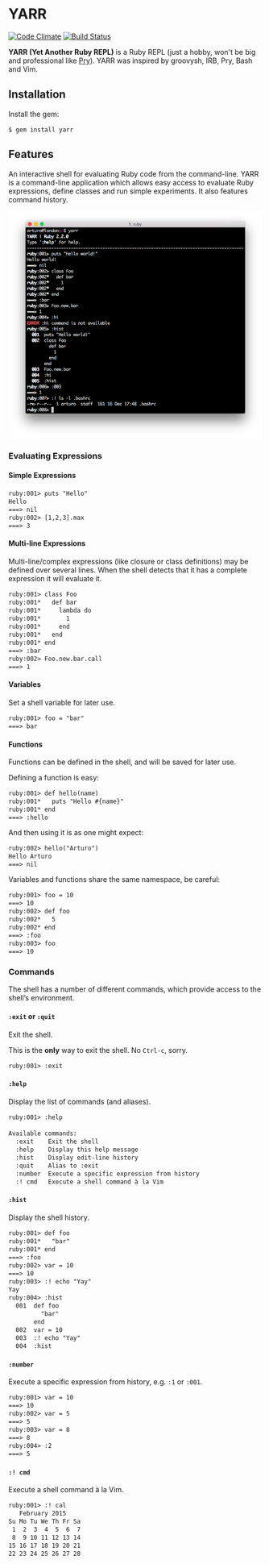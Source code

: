 # YARR

[![Code Climate](https://codeclimate.com/github/arturoherrero/yarr/badges/gpa.svg)](https://codeclimate.com/github/arturoherrero/yarr)
[![Build Status](https://travis-ci.org/arturoherrero/yarr.svg)](https://travis-ci.org/arturoherrero/yarr)

**YARR (Yet Another Ruby REPL)** is a Ruby REPL (just a hobby, won't be big and
professional like [Pry][1]). YARR was inspired by groovysh, IRB, Pry, Bash and Vim.

## Installation

Install the gem:

```
$ gem install yarr
```

## Features

An interactive shell for evaluating Ruby code from the command-line. YARR is a
command-line application which allows easy access to evaluate Ruby expressions,
define classes and run simple experiments. It also features command history.

![yarr](yarr.png)

### Evaluating Expressions

#### Simple Expressions

```
ruby:001> puts "Hello"
Hello
===> nil
ruby:002> [1,2,3].max
===> 3
```

#### Multi-line Expressions

Multi-line/complex expressions (like closure or class definitions) may be
defined over several lines. When the shell detects that it has a complete
expression it will evaluate it.

```
ruby:001> class Foo
ruby:001*   def bar
ruby:001*     lambda do
ruby:001*       1
ruby:001*     end
ruby:001*   end
ruby:001* end
===> :bar
ruby:002> Foo.new.bar.call
===> 1
```

#### Variables

Set a shell variable for later use.

```
ruby:001> foo = "bar"
===> bar
```

#### Functions

Functions can be defined in the shell, and will be saved for later use.

Defining a function is easy:

```
ruby:001> def hello(name)
ruby:001*   puts "Hello #{name}"
ruby:001* end
===> :hello
```

And then using it is as one might expect:

```
ruby:002> hello("Arturo")
Hello Arturo
===> nil
```

Variables and functions share the same namespace, be careful:

```
ruby:001> foo = 10
===> 10
ruby:002> def foo
ruby:002*   5
ruby:002* end
===> :foo
ruby:003> foo
===> 10
```

### Commands

The shell has a number of different commands, which provide access to the shell’s
environment.

#### `:exit` or `:quit`

Exit the shell.

This is the **only** way to exit the shell. No `Ctrl-c`, sorry.

```
ruby:001> :exit
```

#### `:help`

Display the list of commands (and aliases).

```
ruby:001> :help

Available commands:
  :exit    Exit the shell
  :help    Display this help message
  :hist    Display edit-line history
  :quit    Alias to :exit
  :number  Execute a specific expression from history
  :! cmd   Execute a shell command à la Vim

```

#### `:hist`

Display the shell history.

```
ruby:001> def foo
ruby:001*   "bar"
ruby:001* end
===> :foo
ruby:002> var = 10
===> 10
ruby:003> :! echo "Yay"
Yay
ruby:004> :hist
  001  def foo
         "bar"
       end
  002  var = 10
  003  :! echo "Yay"
  004  :hist
```

#### `:number`

Execute a specific expression from history, e.g. `:1` or `:001`.

```
ruby:001> var = 10
===> 10
ruby:002> var = 5
===> 5
ruby:003> var = 8
===> 8
ruby:004> :2
===> 5
```

#### `:! cmd`

Execute a shell command à la Vim.

```
ruby:001> :! cal
   February 2015
Su Mo Tu We Th Fr Sa
 1  2  3  4  5  6  7
 8  9 10 11 12 13 14
15 16 17 18 19 20 21
22 23 24 25 26 27 28


```


[1]: http://pryrepl.org/
